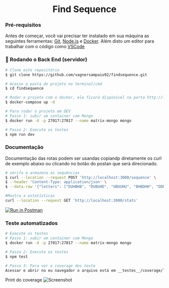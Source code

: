 <h1 align="center">Find Sequence</h1>


### Pré-requisitos

Antes de começar, você vai precisar ter instalado em sua máquina as seguintes ferramentas:
[Git](https://git-scm.com), [Node.js](https://nodejs.org/en/) e [Docker](https://www.docker.com/).
Além disto um editor para trabalhar com o código como [VSCode](https://code.visualstudio.com/)

### 🎲 Rodando o Back End (servidor)

```bash
# Clone este repositório
$ git clone https://github.com/vagnersampaio92/findsequence.git

# Acesse a pasta do projeto no terminal/cmd
$ cd findsequence

# Rodar o projeto com o docker, ele ficará disponível na porta http://localhost:3000/
$ docker-compose up -d

# Para rodar o projeto em DEV
# Passo 1: subir um container com Mongo
$ docker run -d -p 27017:27017 --name matrix-mongo mongo

# Passo 2: Execute os testes
$ npm run dev

```

### Documentação
Documentação das rotas podem ser usandas copiandp diretamente os curl de exemplo abaixo ou clicando no botão do postan que será direcionado.

```bash
# verifa e armazena as sequências
$ curl --location --request POST 'http://localhost:3000/sequence' \
$ --header 'Content-Type: application/json' \
$ --data-raw '{"letters": ["DUHBHB", "DUBUHD", "UBUUHU", "BHBDHH", "DDDDUB", "UDBDUH"]}'

#Mostra a estatísticas
curl --location --request GET 'http://localhost:3000/stats'

```

[![Run in Postman](https://run.pstmn.io/button.svg)](https://documenter.getpostman.com/view/8409122/2s93RMWG4g)


  
### Teste automatizados

```bash
# Execute os testes
# Passo 1: subir um container com Mongo
$ docker run -d -p 27017:27017 --name matrix-mongo mongo

# Passo 2: Execute os testes
$ npm test

# Passo 3: Para ver o coverage dos teste
Acessar e abrir no eu navegador o arquivo está em __testes__/coverage/lcov-report/index.html
```
Print do coverage 
![Screenshot](https://imagensvagner.s3.sa-east-1.amazonaws.com/Captura+de+Tela+2023-03-23+a%CC%80s+23.25.13.png)


